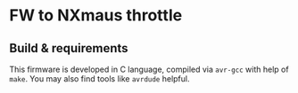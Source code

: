 # FW to NXmaus throttle

## Build & requirements

This firmware is developed in C language, compiled via `avr-gcc` with help
of `make`. You may also find tools like `avrdude` helpful.
